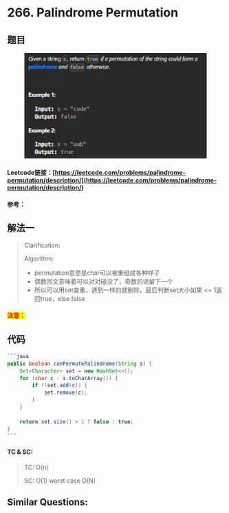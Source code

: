 # 266. Palindrome Permutation

## 题目

<figure><img src="../../.gitbook/assets/image (1) (1) (1) (1).png" alt=""><figcaption></figcaption></figure>

#### Leetcode链接：[https://leetcode.com/problems/palindrome-permutation/description/](https://leetcode.com/problems/palindrome-permutation/description/)

#### 参考：

## 解法一

> Clarification:&#x20;
>
> Algorithm:&#x20;
>
> * permutation意思是char可以被重组成各种样子
> * 偶数回文意味着可以对对碰没了，奇数的话留下一个
> * 所以可以用set查重，遇到一样的就删除，最后判断set大小如果 <= 1返回true，else false

#### <mark style="color:red;">注意：</mark>

## 代码

````java
```java
public boolean canPermutePalindrome(String s) {
    Set<Character> set = new HashSet<>();
    for (char c : s.toCharArray()) {
        if (!set.add(c)) {
            set.remove(c);
        }
    }

    return set.size() > 1 ? false : true;
}
```
````

#### TC & SC:&#x20;

> TC: O(n)
>
> SC: O(1) worst case O(N)

## **Similar Questions:**&#x20;
